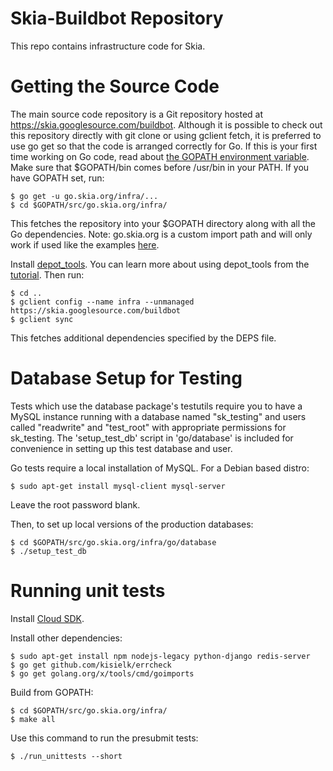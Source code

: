 Skia-Buildbot Repository
========================

This repo contains infrastructure code for Skia.


Getting the Source Code
=======================

The main source code repository is a Git repository hosted at
https://skia.googlesource.com/buildbot. Although it is possible to check out
this repository directly with git clone or using gclient fetch, it is preferred to use go get so
that the code is arranged correctly for Go. If this is your first time working on Go code, read
about [the GOPATH environment variable](https://golang.org/doc/code.html#GOPATH). Make sure that
$GOPATH/bin comes before /usr/bin in your PATH. If you have GOPATH set, run:

```
$ go get -u go.skia.org/infra/...
$ cd $GOPATH/src/go.skia.org/infra/
```

This fetches the repository into your $GOPATH directory along with all the
Go dependencies.
Note: go.skia.org is a custom import path and will only work if used like the examples
[here](http://golang.org/cmd/go/#hdr-Remote_import_paths).

Install [depot_tools](http://www.chromium.org/developers/how-tos/install-depot-tools). You can learn
more about using depot_tools from the
[tutorial](http://commondatastorage.googleapis.com/chrome-infra-docs/flat/depot_tools/docs/html/depot_tools_tutorial.html).
Then run:

```
$ cd ..
$ gclient config --name infra --unmanaged https://skia.googlesource.com/buildbot
$ gclient sync
```

This fetches additional dependencies specified by the DEPS file.

Database Setup for Testing
==========================

Tests which use the database package's testutils require you to have a MySQL instance running with a
database named "sk_testing" and users called "readwrite" and "test_root" with appropriate
permissions for sk_testing. The 'setup_test_db' script in 'go/database' is included for convenience
in setting up this test database and user.

Go tests require a local installation of MySQL. For a Debian based distro:
```
$ sudo apt-get install mysql-client mysql-server
```

Leave the root password blank.

Then, to set up local versions of the production databases:
```
$ cd $GOPATH/src/go.skia.org/infra/go/database
$ ./setup_test_db
```

Running unit tests
==================

Install [Cloud SDK](https://cloud.google.com/sdk/).

Install other dependencies:
```
$ sudo apt-get install npm nodejs-legacy python-django redis-server
$ go get github.com/kisielk/errcheck
$ go get golang.org/x/tools/cmd/goimports
```

Build from GOPATH:
```
$ cd $GOPATH/src/go.skia.org/infra/
$ make all
```

Use this command to run the presubmit tests:

```
$ ./run_unittests --short
```
